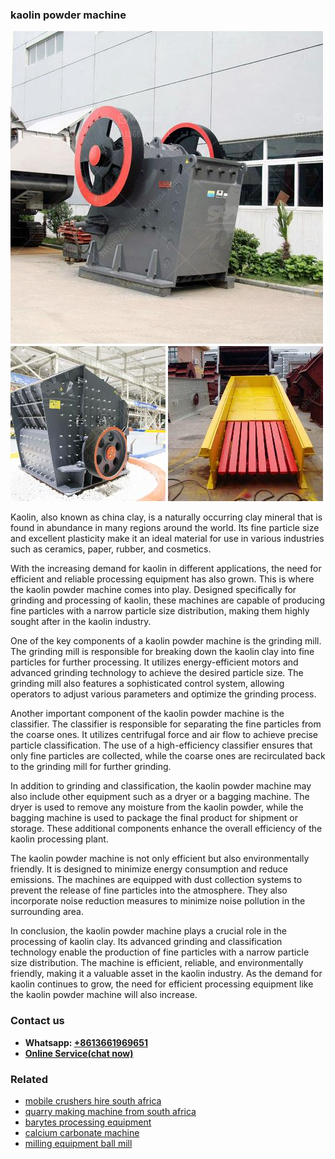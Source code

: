 <h3>kaolin powder machine</h3><img src='1708497985.jpg' alt=''><p>Kaolin, also known as china clay, is a naturally occurring clay mineral that is found in abundance in many regions around the world. Its fine particle size and excellent plasticity make it an ideal material for use in various industries such as ceramics, paper, rubber, and cosmetics.</p><p>With the increasing demand for kaolin in different applications, the need for efficient and reliable processing equipment has also grown. This is where the kaolin powder machine comes into play. Designed specifically for grinding and processing of kaolin, these machines are capable of producing fine particles with a narrow particle size distribution, making them highly sought after in the kaolin industry.</p><p>One of the key components of a kaolin powder machine is the grinding mill. The grinding mill is responsible for breaking down the kaolin clay into fine particles for further processing. It utilizes energy-efficient motors and advanced grinding technology to achieve the desired particle size. The grinding mill also features a sophisticated control system, allowing operators to adjust various parameters and optimize the grinding process.</p><p>Another important component of the kaolin powder machine is the classifier. The classifier is responsible for separating the fine particles from the coarse ones. It utilizes centrifugal force and air flow to achieve precise particle classification. The use of a high-efficiency classifier ensures that only fine particles are collected, while the coarse ones are recirculated back to the grinding mill for further grinding.</p><p>In addition to grinding and classification, the kaolin powder machine may also include other equipment such as a dryer or a bagging machine. The dryer is used to remove any moisture from the kaolin powder, while the bagging machine is used to package the final product for shipment or storage. These additional components enhance the overall efficiency of the kaolin processing plant.</p><p>The kaolin powder machine is not only efficient but also environmentally friendly. It is designed to minimize energy consumption and reduce emissions. The machines are equipped with dust collection systems to prevent the release of fine particles into the atmosphere. They also incorporate noise reduction measures to minimize noise pollution in the surrounding area.</p><p>In conclusion, the kaolin powder machine plays a crucial role in the processing of kaolin clay. Its advanced grinding and classification technology enable the production of fine particles with a narrow particle size distribution. The machine is efficient, reliable, and environmentally friendly, making it a valuable asset in the kaolin industry. As the demand for kaolin continues to grow, the need for efficient processing equipment like the kaolin powder machine will also increase.</p><h3>Contact us</h3><ul><li><strong>Whatsapp:&nbsp;<a href="https://wa.me/8613661969651">+8613661969651</a></strong></li><li><a href="https://swt.shibang-china.com/?git&amp;zhl&amp;kaolin powder machine"><strong>Online Service(chat now)</strong></a></li></ul><h3>Related</h3><ul><li><a href='mobile crushers hire south africa.md'>mobile crushers hire south africa</a></li><li><a href='quarry making machine from south africa.md'>quarry making machine from south africa</a></li><li><a href='barytes processing equipment.md'>barytes processing equipment</a></li><li><a href='calcium carbonate machine.md'>calcium carbonate machine</a></li><li><a href='milling equipment ball mill.md'>milling equipment ball mill</a></li></ul>